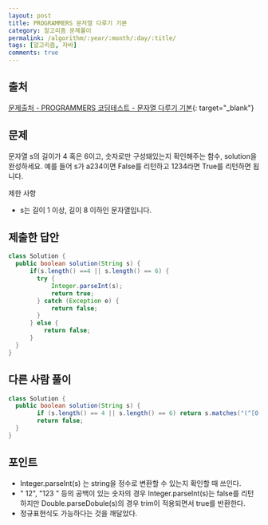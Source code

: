 ```yaml
---
layout: post
title: PROGRAMMERS 문자열 다루기 기본
category: 알고리즘 문제풀이
permalink: /algorithm/:year/:month/:day/:title/
tags: [알고리즘, 자바]
comments: true
---
```


## 출처

[문제출처 - PROGRAMMERS 코딩테스트 - 문자열 다루기 기본](https://programmers.co.kr/learn/courses/30/lessons/12918){: target="\_blank"}

## 문제
문자열 s의 길이가 4 혹은 6이고, 숫자로만 구성돼있는지 확인해주는 함수, solution을 완성하세요. 예를 들어 s가 a234이면 False를 리턴하고 1234라면 True를 리턴하면 됩니다.

제한 사항
- s는 길이 1 이상, 길이 8 이하인 문자열입니다.

## 제출한 답안

```java
class Solution {
  public boolean solution(String s) {
      if(s.length() ==4 || s.length() == 6) {
        try {
            Integer.parseInt(s);
            return true;
        } catch (Exception e) {
            return false;
        }
      } else {
          return false;
      }
  }
}
```

## 다른 사람 풀이
```java
class Solution {
  public boolean solution(String s) {
        if (s.length() == 4 || s.length() == 6) return s.matches("(^[0-9]*$)");
        return false;
  }
}
```

## 포인트
- Integer.parseInt(s) 는 string을 정수로 변환할 수 있는지 확인할 때 쓰인다.
- " 12", "123 " 등의 공백이 있는 숫자의 경우 Integer.parseInt(s)는 false를 리턴하지만 Double.parseDobule(s)의 경우 trim이 적용되면서 true를 반환한다.
- 정규표현식도 가능하다는 것을 깨달았다.